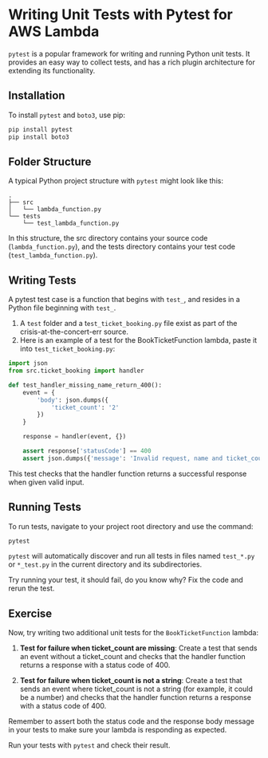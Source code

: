 # Writing Unit Tests with Pytest for AWS Lambda
`pytest` is a popular framework for writing and running Python unit tests. It provides an easy way to collect tests, and has a rich plugin architecture for extending its functionality.

## Installation
To install `pytest` and `boto3`, use pip:
```bash
pip install pytest
pip install boto3
```

## Folder Structure
A typical Python project structure with `pytest` might look like this:
```
.
├── src
│   └── lambda_function.py
└── tests
    └── test_lambda_function.py
```
In this structure, the src directory contains your source code (`lambda_function.py`), and the tests directory contains your test code (`test_lambda_function.py`).

## Writing Tests
A pytest test case is a function that begins with `test_`, and resides in a Python file beginning with `test_`. 

1. A `test` folder and a t`est_ticket_booking.py` file exist as part of the crisis-at-the-concert-err source.
2. Here is an example of a test for the BookTicketFunction lambda, paste it into `test_ticket_booking.py`:

```python linenums="1"
import json
from src.ticket_booking import handler

def test_handler_missing_name_return_400():
    event = {
        'body': json.dumps({
            'ticket_count': '2'
        })
    }

    response = handler(event, {})

    assert response['statusCode'] == 400
    assert json.dumps({'message': 'Invalid request, name and ticket_count are required.'}) == response['body']
```

This test checks that the handler function returns a successful response when given valid input.

## Running Tests
To run tests, navigate to your project root directory and use the command:
```bash
pytest
```
`pytest` will automatically discover and run all tests in files named `test_*.py` or `*_test.py` in the current directory and its subdirectories.

Try running your test, it should fail, do you know why? Fix the code and rerun the test.

## Exercise
Now, try writing two additional unit tests for the `BookTicketFunction` lambda:

1. **Test for failure when ticket_count are missing**: Create a test that sends an event without a ticket_count and checks that the handler function returns a response with a status code of 400.

2. **Test for failure when ticket_count is not a string**: Create a test that sends an event where ticket_count is not a string (for example, it could be a number) and checks that the handler function returns a response with a status code of 400.

Remember to assert both the status code and the response body message in your tests to make sure your lambda is responding as expected.

Run your tests with `pytest` and check their result.